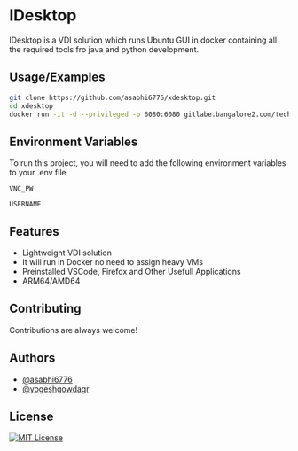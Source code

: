 # lDesktop

lDesktop is a VDI solution which runs Ubuntu GUI in docker containing all the required tools fro java and python development.

## Usage/Examples

```bash
git clone https://github.com/asabhi6776/xdesktop.git
cd xdesktop
docker run -it -d --privileged -p 6080:6080 gitlabe.bangalore2.com/tech/ldesktop:latest
```


## Environment Variables

To run this project, you will need to add the following environment variables to your .env file

`VNC_PW`

`USERNAME`


## Features

- Lightweight VDI solution
- It will run in Docker no need to assign heavy VMs
- Preinstalled VSCode, Firefox and Other Usefull Applications
- ARM64/AMD64


## Contributing

Contributions are always welcome!



## Authors

- [@asabhi6776](https://www.github.com/asabhi6776)
- [@yogeshgowdagr](https://github.com/yogeshgowdagr)


## License

[![MIT License](https://img.shields.io/badge/License-MIT-green.svg)](https://choosealicense.com/licenses/mit/)

